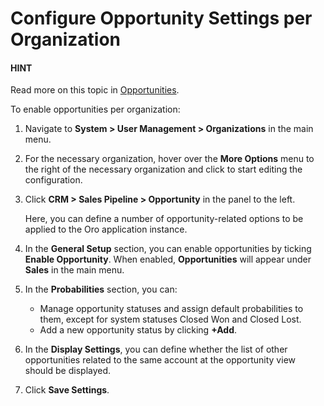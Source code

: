 <a id="opportunities-organization"></a>

# Configure Opportunity Settings per Organization

#### HINT
Read more on this topic in [Opportunities](../../../../../sales/opportunities/index.md#user-guide-system-channel-entities-opportunities).

To enable opportunities per organization:

1. Navigate to **System > User Management > Organizations** in the main menu.
2. For the necessary organization, hover over the <i class="fa fa-ellipsis-h fa-lg" aria-hidden="true"></i> **More Options** menu to the right of the necessary organization and click <i class="fas fa-cog" aria-hidden="true"></i> to start editing the configuration.
3. Click **CRM > Sales Pipeline > Opportunity** in the panel to the left.

   Here, you can define a number of opportunity-related options to be applied to the Oro application instance.
4. In the **General Setup** section, you can enable opportunities by ticking **Enable Opportunity**. When enabled, **Opportunities** will appear under **Sales** in the main menu.
5. In the **Probabilities** section, you can:
   - Manage opportunity statuses and assign default probabilities to them, except for system statuses Closed Won and Closed Lost.
   - Add a new opportunity status by clicking **+Add**.
6. In the **Display Settings**, you can define whether the list of other opportunities related to the same account at the opportunity view should be displayed.
7. Click **Save Settings**.

<!-- fa-bars = fa-navicon -->
<!-- Ic Tiles is used as Set As Default in saved views, and as tiles in display layout options -->
<!-- IcPencil refers to Rename in Commerce and Inline Editing in CRM -->
<!-- Check mark in the square. -->
<!-- SortDesc is also used as drop-down arrow -->
